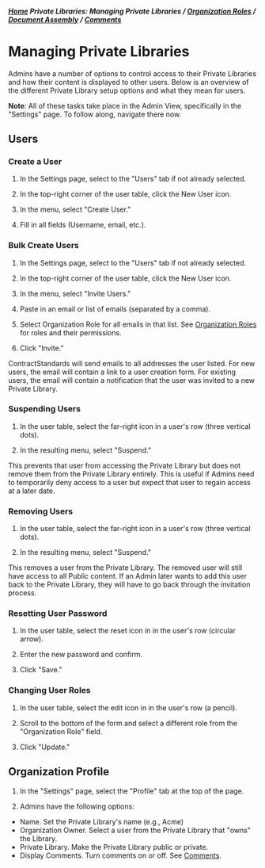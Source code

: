 ##### [Home](README.md) **Private Libraries:** Managing Private Libraries / [Organization Roles](Organization_Roles.md) / [Document Assembly](Document_Assembly.md) / [Comments](Comments.md)

# Managing Private Libraries

Admins have a number of options to control access to their Private Libraries and how their content is displayed to other users. Below is an overview of the different Private Library setup options and what they mean for users.

**Note**: All of these tasks take place in the Admin View, specifically in the "Settings" page. To follow along, navigate there now.

## Users

### Create a User

1. In the Settings page, select to the "Users" tab if not already selected.

2. In the top-right corner of the user table, click the New User icon.

3. In the menu, select "Create User."

4. Fill in all fields (Username, email, etc.).

### Bulk Create Users

1. In the Settings page, select to the "Users" tab if not already selected.

2. In the top-right corner of the user table, click the New User icon.

3. In the menu, select "Invite Users."

4. Paste in an email or list of emails (separated by a comma).

5. Select Organization Role for all emails in that list. See [Organization Roles](Organization_Roles.md) for roles and their permissions.

6. Click "Invite."

ContractStandards will send emails to all addresses the user listed. For new users, the email will contain a link to a user creation form. For existing users, the email will contain a notification that the user was invited to a new Private Library.

### Suspending Users

1. In the user table, select the far-right icon in a user's row (three vertical dots).

2. In the resulting menu, select "Suspend."

This prevents that user from accessing the Private Library but does not remove them from the Private Library entirely. This is useful if Admins need to temporarily deny access to a user but expect that user to regain access at a later date.

### Removing Users

1. In the user table, select the far-right icon in a user's row (three vertical dots).

2. In the resulting menu, select "Suspend."

This removes a user from the Private Library. The removed user will still have access to all Public content. If an Admin later wants to add this user back to the Private Library, they will have to go back through the invitation process.

### Resetting User Password

1. In the user table, select the reset icon in in the user's row (circular arrow).

2. Enter the new password and confirm.

3. Click "Save."

### Changing User Roles

1. In the user table, select the edit icon in in the user's row (a pencil).

2. Scroll to the bottom of the form and select a different role from the "Organization Role" field.

3. Click "Update."

## Organization Profile

1. In the "Settings" page, select the "Profile" tab at the top of the page.

2. Admins have the following options:
  * Name. Set the Private Library's name (e.g., Acme)
  * Organization Owner. Select a user from the Private Library that "owns" the Library.
  * Private Library. Make the Private Library public or private.
  * Display Comments. Turn comments on or off. See [Comments](Comments.md).
